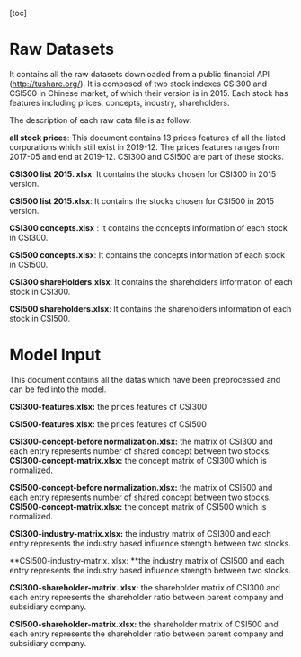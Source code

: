 [toc]

# Raw Datasets

It contains all the raw datasets downloaded from a public financial API (http://tushare.org/). It is composed of two stock indexes CSI300 and CSI500 in Chinese market, of which their version is in 2015. Each stock has features including prices, concepts, industry, shareholders.

The description of each raw data file is as follow:

**all stock prices**: This document contains 13 prices features of all the listed corporations which still exist in 2019-12. The prices features ranges from 2017-05 and end at 2019-12. CSI300 and CSI500 are part of these stocks.

**CSI300 list 2015. xlsx**: It contains the stocks chosen for CSI300 in 2015 version.

**CSI500 list 2015.xlsx**: It contains the stocks chosen for CSI500 in 2015 version.

**CSI300 concepts.xIsx** : It contains the concepts information of each stock in CSI300.

**CSI500 concepts.xIsx**: It contains the concepts information of each stock in CSI500.

**CSI300 shareHolders.xIsx**: It contains the shareholders information of each stock in CSI300.

**CSI500 shareholders.xIsx**: It contains the shareholders information of each stock in CSI500.







# Model Input

This document contains all the datas which have been preprocessed and can be fed into the model.

**CSI300-features.xIsx:** the prices features of CSI300 

**CSI500-features.xIsx:** the prices features of CSI500 

**CSI300-concept-before normalization.xIsx:** the matrix of CSI300 and each entry represents number of shared concept between two stocks.
**CSl300-concept-matrix.xIsx:** the concept matrix of CSI300 which is normalized.

**CSl500-concept-before normalization.xIsx:** the matrix of CSI500 and each entry represents number of shared concept between two stocks.
**CSl500-concept-matrix.xIsx:** the concept matrix of CSI500 which is normalized.

**CSl300-industry-matrix.xIsx:** the industry matrix of CSI300 and each entry represents the industry based influence strength between two stocks.

**CSl500-industry-matrix. xlsx: **the industry matrix of CSI500 and each entry represents the industry based influence strength between two stocks.

**CSl300-shareholder-matrix. xlsx:** the shareholder matrix of CSI300 and each entry represents the shareholder ratio between parent company and subsidiary company.

**CSl500-shareholder-matrix.xlsx:** the shareholder matrix of CSI500 and each entry represents the shareholder ratio between parent company and subsidiary company.




